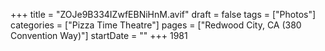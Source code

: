 +++
title = "ZOJe9B334IZwfEBNiHnM.avif"
draft = false
tags = ["Photos"]
categories = ["Pizza Time Theatre"]
pages = ["Redwood City, CA (380 Convention Way)"]
startDate = ""
+++
1981

